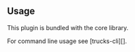 ## Usage

This plugin is bundled with the core library.

For command line usage see [trucks-cli][].

